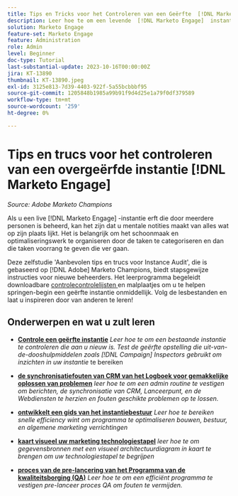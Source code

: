 ```yaml
---
title: Tips en Tricks voor het Controleren van een Geërfte  [!DNL Marketo Engage]  Instantie
description: Leer hoe te om een levende  [!DNL Marketo Engage]  instantie te optimaliseren en te schrapen die u erft.
solution: Marketo Engage
feature-set: Marketo Engage
feature: Administration
role: Admin
level: Beginner
doc-type: Tutorial
last-substantial-update: 2023-10-16T00:00:00Z
jira: KT-13890
thumbnail: KT-13890.jpeg
exl-id: 3125e813-7d39-4403-922f-5a55bcbbbf95
source-git-commit: 1205848b1985a99b91f9d4d25e1a79f0df379589
workflow-type: tm+mt
source-wordcount: '259'
ht-degree: 0%

---
```


# Tips en trucs voor het controleren van een overgeërfde instantie [!DNL Marketo Engage]

*Source: Adobe Marketo Champions*

Als u een live [!DNL Marketo Engage] -instantie erft die door meerdere personen is beheerd, kan het zijn dat u mentale notities maakt van alles wat op zijn plaats lijkt. Het is belangrijk om het schoonmaak en optimaliseringswerk te organiseren door de taken te categoriseren en dan die taken voorrang te geven die ver gaan.

Deze zelfstudie &#39;Aanbevolen tips en trucs voor Instance Audit&#39;, die is gebaseerd op [!DNL Adobe] Marketo Champions, biedt stapsgewijze instructies voor nieuwe beheerders. Het leerprogramma begeleidt downloadbare [ controlecontrolelijsten ](https://experienceleague.adobe.com/docs/marketo/using/getting-started-with-marketo/inheriting-a-marketo-engage-instance/where-to-start.html) en malplaatjes om u te helpen springen-begin een geërfte instantie onmiddellijk. Volg de lesbestanden en laat u inspireren door van anderen te leren!

## Onderwerpen en wat u zult leren

* **[Controle een geërfte instantie](/help/marketo-tutorial-inherited-instance/audit-an-inherted-instance.md)**
  *Leer hoe te om een bestaande instantie te controleren die aan u nieuw is. Test de geërfte opstelling die uit-van-de-dooshulpmiddelen zoals [!DNL Campaign] Inspectors gebruikt om inzichten in uw instantie* te bereiken

* **[de synchronisatiefouten van CRM van het Logboek voor gemakkelijke oplossen van problemen](/help/marketo-tutorial-inherited-instance/log-crm-sync-errors-for-easy-troubleshooting.md)**
  *leer hoe te om een admin routine te vestigen om berichten, de synchronisatie van CRM, Lanceerpunt, en de Webdiensten te herzien en fouten geschikte problemen op te lossen.*

* **[ontwikkelt een gids van het instantiebestuur](/help/marketo-tutorial-inherited-instance/develop-an-instance-governance-guide.md)**
  *Leer hoe te bereiken snelle efficiency wint om programma te optimaliseren bouwen, bestuur, en algemene marketing verrichtingen*

* **[kaart visueel uw marketing technologiestapel](/help/marketo-tutorial-inherited-instance/create-a-visual-data-flow-diagram.md)**
  *leer hoe te om gegevensbronnen met een visueel architectuurdiagram in kaart te brengen om uw technologiestapel te begrijpen*

* **[proces van de pre-lancering van het Programma van de kwaliteitsborging (QA)](/help/marketo-tutorial-inherited-instance/essential-program-pre-launch-qa.md)**
  *Leer hoe te om een efficiënt programma te vestigen pre-lanceer proces QA om fouten te vermijden.*
